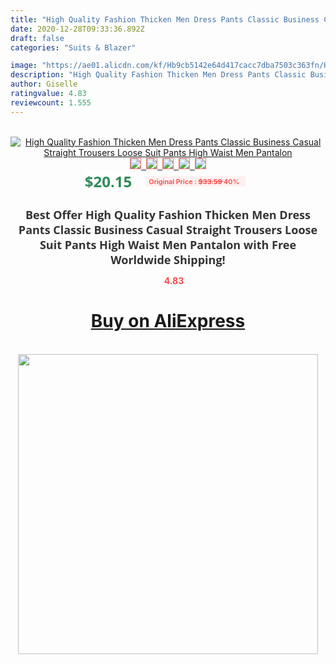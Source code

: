 ```yaml
---
title: "High Quality Fashion Thicken Men Dress Pants Classic Business Casual Straight Trousers Loose Suit Pants High Waist Men Pantalon"
date: 2020-12-28T09:33:36.892Z
draft: false
categories: "Suits & Blazer"

image: "https://ae01.alicdn.com/kf/Hb9cb5142e64d417cacc7dba7503c363fn/High-Quality-Fashion-Thicken-Men-Dress-Pants-Classic-Business-Casual-Straight-Trousers-Loose-Suit-Pants-High.jpg"
description: "High Quality Fashion Thicken Men Dress Pants Classic Business Casual Straight Trousers Loose Suit Pants High Waist Men Pantalon"
author: Giselle
ratingvalue: 4.83
reviewcount: 1.555
---
```

<br>
<div style="text-align: center;">
<a href="https://s.click.aliexpress.com/e/_A3fEOp" target="_blank" rel="nofollow noopener noreferrer"><img alt="High Quality Fashion Thicken Men Dress Pants Classic Business Casual Straight Trousers Loose Suit Pants High Waist Men Pantalon" class="magnifier-image" src="https://ae01.alicdn.com/kf/Hb9cb5142e64d417cacc7dba7503c363fn/High-Quality-Fashion-Thicken-Men-Dress-Pants-Classic-Business-Casual-Straight-Trousers-Loose-Suit-Pants-High.jpg_640x640.jpg">
<br>
<img style="border:1px solid salmon" src="https://ae01.alicdn.com/kf/Hb9cb5142e64d417cacc7dba7503c363fn/High-Quality-Fashion-Thicken-Men-Dress-Pants-Classic-Business-Casual-Straight-Trousers-Loose-Suit-Pants-High.jpg_120x120.jpg">&nbsp;&nbsp;<img style="border:1px solid salmon" src="https://ae01.alicdn.com/kf/Hccfd4b51b80c4296817c8f43493ca463z/High-Quality-Fashion-Thicken-Men-Dress-Pants-Classic-Business-Casual-Straight-Trousers-Loose-Suit-Pants-High.jpg_120x120.jpg">&nbsp;&nbsp;<img style="border:1px solid salmon" src="https://ae01.alicdn.com/kf/H24072a5cc9ad49ebb2d5c790e3ca6ff3w/High-Quality-Fashion-Thicken-Men-Dress-Pants-Classic-Business-Casual-Straight-Trousers-Loose-Suit-Pants-High.jpg_120x120.jpg">&nbsp;&nbsp;<img style="border:1px solid salmon" src="https://ae01.alicdn.com/kf/Hd71a6b745b8a4bd2a17118d633f9bb175/High-Quality-Fashion-Thicken-Men-Dress-Pants-Classic-Business-Casual-Straight-Trousers-Loose-Suit-Pants-High.jpg_120x120.jpg">&nbsp;&nbsp;<img style="border:1px solid salmon" src="https://ae01.alicdn.com/kf/Hf33b81997f5449f4b4e597863204b34fA/High-Quality-Fashion-Thicken-Men-Dress-Pants-Classic-Business-Casual-Straight-Trousers-Loose-Suit-Pants-High.jpg_120x120.jpg"></a></div><br0>
<div style="text-align: center;"><span style="background-color: white; border: 0px; box-sizing: border-box; color: seagreen; display: inline-block; font-family: &quot;open sans&quot; , &quot;arial&quot; , &quot;helvetica&quot; , sans-serif , &quot;heiti&quot;; font-size: 24px; font-stretch: inherit; font-weight: 700; line-height: inherit; margin: 0px 10px 0px 0px; padding: 0px; vertical-align: middle;">$20.15 </span>
<span style="background: rgb(255 , 241 , 241); border-radius: 3px; border: 0px; box-sizing: border-box; color: #ff4747; display: inline-block; font-family: inherit; font-size: 12px; font-stretch: inherit; font-style: inherit; font-variant: inherit; font-weight: 600; line-height: inherit; margin: 0px; padding: 2px 5px; transform: scale(0.9); vertical-align: middle;">Original Price : <b style="text-decoration: line-through;">$33.59 </b> 40%&nbsp;&nbsp;</span></div>
<h1 style="color: #333333; display: inline-block; font-family: &quot;open sans&quot; , &quot;arial&quot; , &quot;helvetica&quot; , sans-serif , &quot;heiti&quot;; font-size: 18px; font-stretch: inherit; font-weight: 700; text-align: center;">Best Offer High Quality Fashion Thicken Men Dress Pants Classic Business Casual Straight Trousers Loose Suit Pants High Waist Men Pantalon with Free Worldwide Shipping!</h1>
<div style="color: #ff4747; text-align: center;">
<img src="https://4.bp.blogspot.com/-M0ZcTcb-5uY/XleCXlxnR4I/AAAAAAAAAEc/OrjgMkXV1oMQFaCRZj5HQwOCBcu3w1FegCPcBGAYYCw/s1600/star.png" style="height: 15px;">&nbsp;<b>4.83</b></div>
<div class="button_cont" align="center"><a class="buynow_a" href="https://s.click.aliexpress.com/e/_A3fEOp" target="_blank" rel="nofollow noopener noreferrer"><H1>Buy on AliExpress</H1></a></div><br>
<div class="separator" style="clear: both; text-align: center;">
<img src="https://lh3.googleusercontent.com/-pTy5HemUv9M/XlePHvY0dAI/AAAAAAAAAE4/0nX5iRUoIWY8eMW9Dpxeirr157OZliDIgCLcBGAsYHQ/s1600/badge.gif" width="480">
</div>
